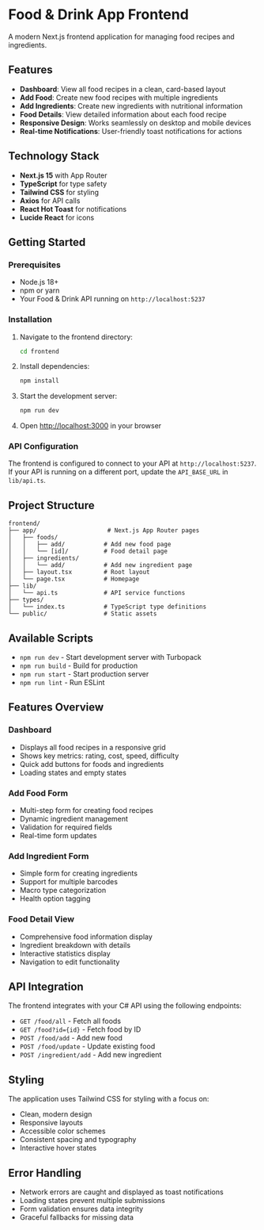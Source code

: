 # Food & Drink App Frontend

A modern Next.js frontend application for managing food recipes and ingredients.

## Features

- **Dashboard**: View all food recipes in a clean, card-based layout
- **Add Food**: Create new food recipes with multiple ingredients
- **Add Ingredients**: Create new ingredients with nutritional information
- **Food Details**: View detailed information about each food recipe
- **Responsive Design**: Works seamlessly on desktop and mobile devices
- **Real-time Notifications**: User-friendly toast notifications for actions

## Technology Stack

- **Next.js 15** with App Router
- **TypeScript** for type safety
- **Tailwind CSS** for styling
- **Axios** for API calls
- **React Hot Toast** for notifications
- **Lucide React** for icons

## Getting Started

### Prerequisites

- Node.js 18+ 
- npm or yarn
- Your Food & Drink API running on `http://localhost:5237`

### Installation

1. Navigate to the frontend directory:
   ```bash
   cd frontend
   ```

2. Install dependencies:
   ```bash
   npm install
   ```

3. Start the development server:
   ```bash
   npm run dev
   ```

4. Open [http://localhost:3000](http://localhost:3000) in your browser

### API Configuration

The frontend is configured to connect to your API at `http://localhost:5237`. If your API is running on a different port, update the `API_BASE_URL` in `lib/api.ts`.

## Project Structure

```
frontend/
├── app/                    # Next.js App Router pages
│   ├── foods/
│   │   ├── add/           # Add new food page
│   │   └── [id]/          # Food detail page
│   ├── ingredients/
│   │   └── add/           # Add new ingredient page
│   ├── layout.tsx         # Root layout
│   └── page.tsx           # Homepage
├── lib/
│   └── api.ts             # API service functions
├── types/
│   └── index.ts           # TypeScript type definitions
└── public/                # Static assets
```

## Available Scripts

- `npm run dev` - Start development server with Turbopack
- `npm run build` - Build for production
- `npm run start` - Start production server
- `npm run lint` - Run ESLint

## Features Overview

### Dashboard
- Displays all food recipes in a responsive grid
- Shows key metrics: rating, cost, speed, difficulty
- Quick add buttons for foods and ingredients
- Loading states and empty states

### Add Food Form
- Multi-step form for creating food recipes
- Dynamic ingredient management
- Validation for required fields
- Real-time form updates

### Add Ingredient Form
- Simple form for creating ingredients
- Support for multiple barcodes
- Macro type categorization
- Health option tagging

### Food Detail View
- Comprehensive food information display
- Ingredient breakdown with details
- Interactive statistics display
- Navigation to edit functionality

## API Integration

The frontend integrates with your C# API using the following endpoints:

- `GET /food/all` - Fetch all foods
- `GET /food?id={id}` - Fetch food by ID
- `POST /food/add` - Add new food
- `POST /food/update` - Update existing food
- `POST /ingredient/add` - Add new ingredient

## Styling

The application uses Tailwind CSS for styling with a focus on:
- Clean, modern design
- Responsive layouts
- Accessible color schemes
- Consistent spacing and typography
- Interactive hover states

## Error Handling

- Network errors are caught and displayed as toast notifications
- Loading states prevent multiple submissions
- Form validation ensures data integrity
- Graceful fallbacks for missing data
